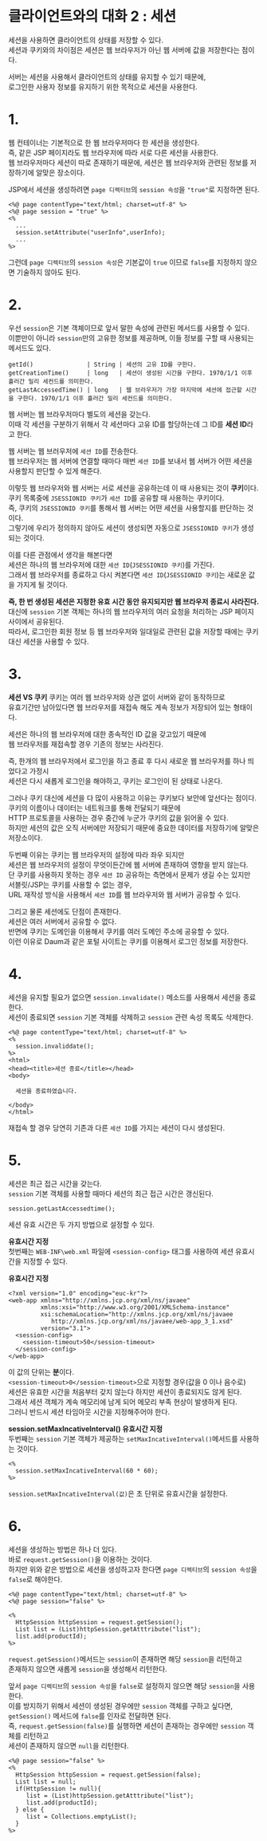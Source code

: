 클라이언트와의 대화 2 : 세션
=======================
세션을 사용하면 클라이언트의 상태를 저장할 수 있다.      
세션과 쿠키와의 차이점은 세션은 웹 브라우저가 아닌 웹 서버에 값을 저장한다는 점이다.      
    
서버는 세션을 사용해서 클라이언트의 상태를 유지할 수 있기 때문에,            
로그인한 사용자 정보를 유지하기 위한 목적으로 세션을 사용한다.   

# 1.
웹 컨테이너는 기본적으로 한 웹 브라우저마다 한 세션을 생성한다.          
즉, 같은 JSP 페이지라도 웹 브라우저에 따라 서로 다른 세션을 사용한다.      
웹 브라우저마다 세션이 따로 존재하기 때문에, 세션은 웹 브라우저와 관련된 정보를 저장하기에 알맞은 장소이다.                 
  
JSP에서 세션을 생성하려면 ```page 디렉티브```의 ```session 속성```을 ```"true"```로 지정하면 된다.  
```
<%@ page contentType="text/html; charset=utf-8" %>
<%@ page session = "true" %>
<%
  ...
  session.setAttribute("userInfo",userInfo);
  ...
%>
```
그런데 ```page 디렉티브```의 ```session 속성```은 기본값이 ```true``` 이므로 ```false```를 지정하지 않으면 기술하지 않아도 된다.  
   
# 2.
우선 ```session```은 기본 객체이므로 앞서 말한 속성에 관련된 메서드를 사용할 수 있다.  
이뿐만이 아니라 ```session```만의 고유한 정보를 제공하며, 이들 정보를 구할 때 사용되는 메서드도 있다.  
```
getId()               | String | 세션의 고유 ID를 구한다.
getCreationTime()     | long   | 세션이 생성된 시간을 구한다. 1970/1/1 이후 흘러간 밀리 세컨드를 의미한다.   
getLastAccessedTime() | long   | 웹 브라우저가 가장 마지막에 세션에 접근할 시간을 구한다. 1970/1/1 이후 흘러간 밀리 세컨드를 의미한다.   
```
웹 서버는 웹 브라우저마다 별도의 세션을 갖는다.  
이때 각 세션을 구분하기 위해서 각 세션마다 고유 ID를 할당하는데 그 ID를 **세션 ID**라고 한다.   

웹 서버는 웹 브러우저에 ```세션 ID```를 전송한다.  
웹 브라우저는 웹 서버에 연결할 때마다 매번 ```세션 ID```를 보내서 웹 서버가 어떤 세션을 사용할지 판단할 수 있게 해준다.  
    
이렇듯 웹 브라우저와 웹 서버는 서로 세션을 공유하는데 이 때 사용되는 것이 **쿠키**이다.    
쿠키 목록중에 ```JSESSIONID 쿠키```가 ```세션 ID```를 공유할 때 사용하는 쿠키이다.     
즉, 쿠키의 ```JSESSIONID 쿠키```를 통해서 웹 서버는 어떤 세션을 사용할지를 판단하는 것이다.   
그렇기에 우리가 정의하지 않아도 세션이 생성되면 자동으로 ```JSESSIONID 쿠키```가 생성되는 것이다.   

이를 다른 관점에서 생각을 해본다면  
세션은 하나의 웹 브라우저에 대한 ```세션 ID```(```JSESSIONID 쿠키```)를 가진다.    
그래서 웹 브라우저를 종료하고 다시 켜본다면 ```세션 ID```(```JSESSIONID 쿠키```)는 새로운 값을 가지게 될 것이다.

**즉, 한 번 생성된 세션은 지정한 유효 시간 동안 유지되지만 웹 브라우저 종료시 사라진다.**      
대신에 ```session``` 기본 객체는 하나의 웹 브라우저의 여러 요청을 처리하는 JSP 페이지 사이에서 공유된다.      
따라서, 로그인한 회원 정보 등 웹 브라우저와 일대일로 관련된 값을 저장할 때에는 쿠키 대신 세션을 사용할 수 있다.   

# 3. 
**세션 VS 쿠키**
쿠키는 여러 웹 브라우저와 상관 없이 서버와 같이 동작하므로       
유효기간만 남아있다면 웹 브라우저를 재접속 해도 계속 정보가 저장되어 있는 형태이다.      
   
세션은 하나의 웹 브라우저에 대한 종속적인 ID 값을 갖고있기 때문에     
웹 브라우저를 재접속할 경우 기존의 정보는 사라진다.  
  
즉, 한개의 웹 브라우저에서 로그인을 하고 종료 후 다시 새로운 웹 브라우저를 하나 띄었다고 가정시      
세션은 다시 새롭게 로그인을 해야하고, 쿠키는 로그인이 된 상태로 나온다.    

그러나 쿠키 대신에 세션을 다 많이 사용하고 이유는 쿠키보다 보안에 앞선다는 점이다.    
쿠키의 이름이나 데이터는 네트워크를 통해 전달되기 때문에    
HTTP 프로토콜을 사용하는 경우 중간에 누군가 쿠키의 값을 읽어올 수 있다.    
하지만 세션의 값은 오직 서버에만 저장되기 때문에 중요한 데이터를 저장하기에 알맞은 저장소이다.    
    
두번째 이유는 쿠키는 웹 브라우저의 설정에 따라 좌우 되지만       
세션은 웹 브라우저의 설정이 무엇이든간에 웹 서버에 존재하여 영향을 받지 않는다.          
단 쿠키를 사용하지 못하는 경우 ```세션 ID``` 공유하는 측면에서 문제가 생길 수는 있지만      
서블릿/JSP는 쿠키를 사용할 수 없는 경우,    
URL 재작성 방식을 사용해서 ```세션 ID```를 웹 브라우저와 웹 서버가 공유할 수 있다.       
     
그리고 물론 세션에도 단점이 존재한다.      
세션은 여러 서버에서 공유할 수 없다.    
반면에 쿠키는 도메인을 이용해서 쿠키를 여러 도메인 주소에 공유할 수 있다.     
이런 이유로 Daum과 같은 포털 사이트는 쿠키를 이용해서 로그인 정보를 저장한다.    

# 4.
세션을 유지할 필요가 없으면 ```session.invalidate()``` 메소드를 사용해서 세션을 종료한다.  
세션이 종료되면 ```session``` 기본 객체를 삭제하고 ```session``` 관련 속성 목록도 삭제한다.  
```
<%@ page contentType="text/html; charset=utf-8" %>
<%
  session.invaliddate();
%>
<html>
<head><title>세션 종료</title></head>
<body>
  
  세션을 종료하였습니다.
  
</body>
</html>
```
재접속 할 경우 당연히 기존과 다른 ```세션 ID```를 가지는 세션이 다시 생성된다.    
  
# 5.
세션은 최근 접근 시간을 갖는다.  
```session``` 기본 객체를 사용할 때마다 세션의 최근 접근 시간은 갱신된다.  
```
session.getLastAccessedtime();
```

세션 유효 시간은 두 가지 방법으로 설정할 수 있다.        
  
**<session-config> 유효시간 지정**   
첫번째는 ```WEB-INF\web.xml``` 파일에 ```<session-config>``` 태그를 사용하여 세션 유효시간을 지정할 수 있다.  
  
**<session-config> 유효시간 지정**  
```
<?xml version="1.0" encoding="euc-kr"?>                
<web-app xmlns="http://xmlns.jcp.org/xml/ns/javaee"
         xmlns:xsi="http://www.w3.org/2001/XMLSchema-instance"
         xsi:schemaLocation="http://xmlns.jcp.org/xml/ns/javaee
            http://xmlns.jcp.org/xml/ns/javaee/web-app_3_1.xsd"
         version="3.1">
  <session-config>
    <session-timeout>50</session-timeout>
  </session-config>         
</web-app>
```
이 값의 단위는 **분**이다.    
```<session-timeout>0</session-timeout>```으로 지정할 경우(값을 0 이나 음수로)    
세션은 유효한 시간을 처음부터 갖지 않는다 하지만 세션이 종료되지도 않게 된다.    
그래서 세션 객체가 계속 메모리에 남게 되어 메모리 부족 현상이 발생하게 된다.  
그러니 반드시 세션 타임아웃 시간을 지정해주어야 한다.    
   
**session.setMaxIncativeInterval() 유효시간 지정**    
두번째는 ```session``` 기본 객체가 제공하는 ```setMaxIncativeInterval()```메서드를 사용하는 것이다.
```
<%
  session.setMaxIncativeInterval(60 * 60);
%>
```
```session.setMaxIncativeInterval(값)```은 초 단위로 유효시간을 설정한다.  

# 6.
세션을 생성하는 방법은 하나 더 있다.  
바로 ```request.getSession()```을 이용하는 것이다.  
하지만 위와 같은 방법으로 세션을 생성하고자 한다면 ```page 디렉티브```의 ```session 속성```을 ```false```로 해야한다.
```
<%@ page contentType="text/html; charset=utf-8" %>
<%@ page session="false" %>

<%
  HttpSession httpSession = request.getSession();
  List list = (List)httpSession.getAtttribute("list");
  list.add(productId);
%>
``` 
```request.getSession()```메서드는 ```session```이 존재하면 해당 ```session```을 리턴하고      
존재하지 않으면 새롭게 ```session```을 생성해서 리턴한다.  
  
앞서 ```page 디렉티브```의 ```session 속성```을 ```false```로 설정하지 않으면  해당 ```session```을 사용한다.  
이를 방지하기 위해서 세션이 생성된 경우에만 ```session``` 객체를 구하고 싶다면,    
```getSession()``` 메서드에 ```false```를 인자로 전달하면 된다.  
즉, ```request.getSession(false)```를 실행하면 세션이 존재하는 경우에만 ```session``` 객체를 리턴하고      
세션이 존재하지 않으면 ```null```을 리턴한다.  
```
<%@ page session="false" %>
<%
  HttpSession httpSession = request.getSession(false);
  List list = null;
  if(HttpSession != null){
     list = (List)httpSession.getAtttribute("list");
     list.add(productId);
  } else {
     list = Collections.emptyList();    
  }
%>
```

